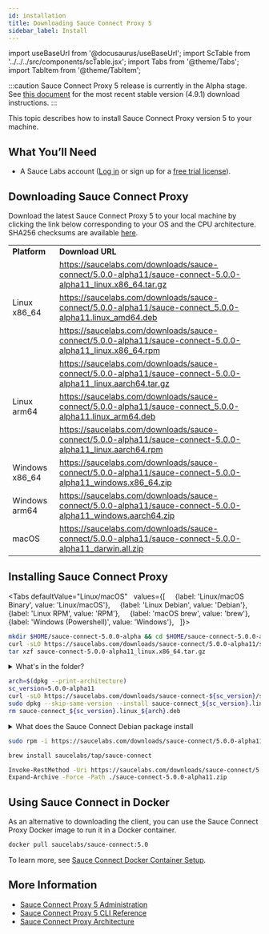 ```yaml
---
id: installation
title: Downloading Sauce Connect Proxy 5
sidebar_label: Install
---
```


import useBaseUrl from '@docusaurus/useBaseUrl';
import ScTable from '../../../src/components/scTable.jsx';
import Tabs from '@theme/Tabs';
import TabItem from '@theme/TabItem';

:::caution
Sauce Connect Proxy 5 release is currently in the Alpha stage. See [this document](/secure-connections/sauce-connect/installation/) for the most recent stable version (4.9.1) download instructions.
:::

This topic describes how to install Sauce Connect Proxy version 5 to your machine.

## What You’ll Need

- A Sauce Labs account ([Log in](https://accounts.saucelabs.com/am/XUI/#login/) or sign up for a [free trial license](https://saucelabs.com/sign-up)).

## Downloading Sauce Connect Proxy

Download the latest Sauce Connect Proxy 5 to your local machine by clicking the link below corresponding to your OS and the CPU architecture.
SHA256 checksums are available [here](https://saucelabs.com/downloads/sauce-connect/5.0.0-alpha11/checksums).

<table>
  <tr>
    <td><strong>Platform</strong>
    </td>
    <td><strong>Download URL</strong>
    </td>
  </tr>
  <tr>
    <td rowspan="3">Linux x86_64</td>
    <td>
      <a href="https://saucelabs.com/downloads/sauce-connect/5.0.0-alpha11/sauce-connect-5.0.0-alpha11_linux.x86_64.tar.gz">https://saucelabs.com/downloads/sauce-connect/5.0.0-alpha11/sauce-connect-5.0.0-alpha11_linux.x86_64.tar.gz</a>
    </td>
  </tr>
  <tr>
    <td>
      <a href="https://saucelabs.com/downloads/sauce-connect/5.0.0-alpha11/sauce-connect_5.0.0-alpha11.linux_amd64.deb">https://saucelabs.com/downloads/sauce-connect/5.0.0-alpha11/sauce-connect_5.0.0-alpha11.linux_amd64.deb</a>
    </td>
  </tr>
  <tr>
    <td>
      <a href="https://saucelabs.com/downloads/sauce-connect/5.0.0-alpha11/sauce-connect-5.0.0-alpha11_linux.x86_64.rpm">https://saucelabs.com/downloads/sauce-connect/5.0.0-alpha11/sauce-connect-5.0.0-alpha11_linux.x86_64.rpm</a>
    </td>
  </tr>
  <tr>
    <td rowspan="3">Linux arm64</td>
    <td>
      <a href="https://saucelabs.com/downloads/sauce-connect/5.0.0-alpha11/sauce-connect-5.0.0-alpha11_linux.aarch64.tar.gz">https://saucelabs.com/downloads/sauce-connect/5.0.0-alpha11/sauce-connect-5.0.0-alpha11_linux.aarch64.tar.gz</a>
    </td>
  </tr>
  <tr>
    <td>
      <a href="https://saucelabs.com/downloads/sauce-connect/5.0.0-alpha11/sauce-connect_5.0.0-alpha11.linux_arm64.deb">https://saucelabs.com/downloads/sauce-connect/5.0.0-alpha11/sauce-connect_5.0.0-alpha11.linux_arm64.deb</a>
    </td>
  </tr>
  <tr>
    <td>
      <a href="https://saucelabs.com/downloads/sauce-connect/5.0.0-alpha11/sauce-connect-5.0.0-alpha11_linux.aarch64.rpm">https://saucelabs.com/downloads/sauce-connect/5.0.0-alpha11/sauce-connect-5.0.0-alpha11_linux.aarch64.rpm</a>
    </td>
  </tr>
  <tr>
    <td>Windows x86_64</td>
    <td>
      <a href="https://saucelabs.com/downloads/sauce-connect/5.0.0-alpha11/sauce-connect-5.0.0-alpha11_windows.x86_64.zip">https://saucelabs.com/downloads/sauce-connect/5.0.0-alpha11/sauce-connect-5.0.0-alpha11_windows.x86_64.zip</a>
    </td>
  </tr>
  <tr>
    <td>Windows arm64</td>
    <td>
      <a href="https://saucelabs.com/downloads/sauce-connect/5.0.0-alpha11/sauce-connect-5.0.0-alpha11_windows.aarch64.zip">https://saucelabs.com/downloads/sauce-connect/5.0.0-alpha11/sauce-connect-5.0.0-alpha11_windows.aarch64.zip</a>
    </td>
  </tr>
  <tr>
    <td>macOS</td>
    <td>
      <a href="https://saucelabs.com/downloads/sauce-connect/5.0.0-alpha11/sauce-connect-5.0.0-alpha11_darwin.all.zip">https://saucelabs.com/downloads/sauce-connect/5.0.0-alpha11/sauce-connect-5.0.0-alpha11_darwin.all.zip</a>
    </td>
  </tr>
</table>

## Installing Sauce Connect Proxy

<Tabs
defaultValue="Linux/macOS"
  values={[
    {label: 'Linux/macOS Binary', value: 'Linux/macOS'},
    {label: 'Linux Debian', value: 'Debian'},
    {label: 'Linux RPM', value: 'RPM'},
    {label: 'macOS brew', value: 'brew'},
    {label: 'Windows (Powershell)', value: 'Windows'},
  ]}>
<TabItem value="Linux/macOS">

```bash
mkdir $HOME/sauce-connect-5.0.0-alpha && cd $HOME/sauce-connect-5.0.0-alpha
curl -sLO https://saucelabs.com/downloads/sauce-connect/5.0.0-alpha11/sauce-connect-5.0.0-alpha11_linux.x86_64.tar.gz
tar xzf sauce-connect-5.0.0-alpha11_linux.x86_64.tar.gz
```

<details><summary>What's in the folder?</summary>

#### Sauce Connect folder contents

```bash
  ├── LICENSE
  ├── LICENSE.3RD_PARTY
  ├── completions
  │   ├── sc.bash
  │   ├── sc.fish
  │   └── sc.zsh
  └── sc
```

</details>

  </TabItem>

  <TabItem value="Debian">

```bash
arch=$(dpkg --print-architecture)
sc_version=5.0.0-alpha11
curl -sLO https://saucelabs.com/downloads/sauce-connect-${sc_version}/sauce-connect_${sc_version}.linux_${arch}.deb
sudo dpkg --skip-same-version --install sauce-connect_${sc_version}.linux_${arch}.deb
rm sauce-connect_${sc_version}.linux_${arch}.deb
```

<details><summary>What does the Sauce Connect Debian package install</summary>

- Sauce Connect Proxy binary is in `/usr/bin/sc`
- The enviroment variables file template is in `/etc/default/sauce-connect`. The file may be modified to include your configuration, , see [Running systemd service on Debian-based Linux](/secure-connections/sauce-connect-5/operation/systemd/)
  ```bash
  cat /etc/default/sauce-connect
  # Default values for Sauce Connect Proxy
  #SAUCE_CONFIG_FILE=/etc/sauce-connect/config.yaml
  # Required values
  #SAUCE_USER=
  #SAUCE_ACCESS_KEY=
  #SAUCE_REGION=
  #SAUCE_TUNNEL_NAME=
  # Options
  #SAUCE_SHARED_TUNNEL=
  #SAUCE_TUNNEL_POOL=
  # See https://docs.saucelabs.com/dev/cli/sauce-connect-5/ for all environment variable values
  ```
- Systemd service is enabled, see [Running systemd service on Debian-based Linux](/secure-connections/sauce-connect-5/operation/systemd/)

</details>

  </TabItem>

  <TabItem value="RPM">

```bash
sudo rpm -i https://saucelabs.com/downloads/sauce-connect/5.0.0-alpha11/sauce-connect-5.0.0-alpha11_linux.x86_64.rpm
```

  </TabItem>

  <TabItem value="brew">

```bash
brew install saucelabs/tap/sauce-connect
```

  </TabItem>

  <TabItem value="Windows">

```bash title="Using Powershell (Windows)"
Invoke-RestMethod -Uri https://saucelabs.com/downloads/sauce-connect/5.0.0-alpha11/sauce-connect-5.0.0-alpha11_windows.x86_64.zip -OutFile sauce-connect-5.0.0-alpha11.zip
Expand-Archive -Force -Path ./sauce-connect-5.0.0-alpha11.zip
```

  </TabItem>
</Tabs>

## Using Sauce Connect in Docker

As an alternative to downloading the client, you can use the Sauce Connect Proxy Docker image to run it in a Docker container.

```bash
docker pull saucelabs/sauce-connect:5.0
```

To learn more, see [Sauce Connect Docker Container Setup](/secure-connections/sauce-connect-5/operation/docker/).

## More Information

- [Sauce Connect Proxy 5 Administration](/secure-connections/sauce-connect-5/operation/overview/)
- [Sauce Connect Proxy 5 CLI Reference](/dev/cli/sauce-connect-5/)
- [Sauce Connect Proxy Architecture](/secure-connections/sauce-connect-5/advanced/architecture/)
